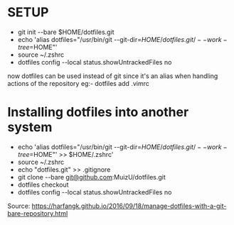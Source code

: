 # SETUP

- git init --bare \$HOME/dotfiles.git
- echo 'alias dotfiles="/usr/bin/git --git-dir=$HOME/dotfiles.git/ --work-tree=$HOME"' 
- source ~/.zshrc
- dotfiles config --local status.showUntrackedFiles no

now dotfiles can be used instead of git since it's an alias when handling actions of the repository eg:- dotfiles add .vimrc

# Installing dotfiles into another system

- echo 'alias dotfiles="/usr/bin/git --git-dir=$HOME/dotfiles.git/ --work-tree=$HOME"' >> \$HOME/.zshrc'
- source ~/.zshrc
- echo "dotfiles.git" >> .gitignore
- git clone --bare git@github.com:MuizU/dotfiles.git
- dotfiles checkout
- dotfiles config --local status.showUntrackedFiles no

Source: https://harfangk.github.io/2016/09/18/manage-dotfiles-with-a-git-bare-repository.html
